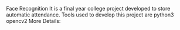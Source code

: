 Face Recognition 
It is a final year college project developed to store automatic attendance.
Tools used to develop this project are
	python3
	opencv2
More Details:


